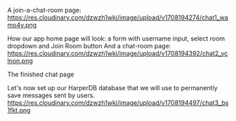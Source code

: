 A join-a-chat-room page:
https://res.cloudinary.com/dzwzh1wki/image/upload/v1708194274/chat1_wamo4y.png

How our app home page will look: a form with username input, select room dropdown and Join Room button
And a chat-room page:
https://res.cloudinary.com/dzwzh1wki/image/upload/v1708194392/chat2_vclnon.png

The finished chat page

Let's now set up our HarperDB database that we will use to permanently save messages sent by users.
https://res.cloudinary.com/dzwzh1wki/image/upload/v1708194497/chat3_bs1fkt.png
